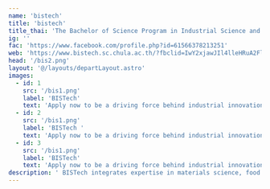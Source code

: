```yaml
---
name: 'bistech'
title: 'bistech'
title_thai: 'The Bachelor of Science Program in Industrial Science and Technology'
ig: ''
fac: 'https://www.facebook.com/profile.php?id=61566378213251'
web: 'https://www.bistech.sc.chula.ac.th/?fbclid=IwY2xjawJIl4lleHRuA2FlbQIxMAABHWuwngpwwWEI2RUAGVaDXXUKtETSbYNZHmCQcgnoQfVD_UgmMia1TAaTDQ_aem_8ErTVXL3E2U6jz0PNjiYrg'
head: '/bis2.png'
layout: '@/layouts/departLayout.astro'
images:
  - id: 1
    src: '/bis1.png'
    label: 'BISTech'
    text: 'Apply now to be a driving force behind industrial innovation and progress!'
  - id: 2
    src: '/bis1.png'
    label: 'BISTech '
    text: 'Apply now to be a driving force behind industrial innovation and progress!'
  - id: 3
    src: '/bis1.png'
    label: 'BISTech'
    text: 'Apply now to be a driving force behind industrial innovation and progress!'
description: ' BISTech integrates expertise in materials science, food technology, chemical technology, and imaging and printing technology with comprehensive management knowledge to equip future industry leaders with an in-depth understanding of manufacturing technologies and essential communication skills. '
---
```


